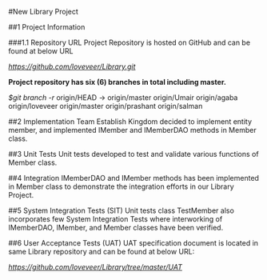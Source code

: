 #New Library Project

##1	Project Information

###1.1	Repository URL
Project Repository is hosted on GitHub and can be found at below URL

*https://github.com/loveveer/Library.git*

**Project repository has six (6) branches in total including master.**

*$git branch -r*
  origin/HEAD -> origin/master
  origin/Umair
  origin/agaba
  origin/loveveer
  origin/master
  origin/prashant
  origin/salman
  
##2	Implementation
Team Establish Kingdom decided to implement entity member, and implemented IMember and IMemberDAO methods in Member class. 

##3	Unit Tests
Unit tests developed to test and validate various functions of Member class. 

##4	Integration
IMemberDAO and IMember methods has been implemented in Member class to demonstrate the integration efforts in our Library Project.

##5	System Integration Tests (SIT)
Unit tests class TestMember also incorporates few System Integration Tests where interworking of IMemberDAO, IMember, and Member classes have been verified. 

##6	User Acceptance Tests (UAT)
UAT specification document is located in same Library repository and can be found at below URL:

*https://github.com/loveveer/Library/tree/master/UAT*

